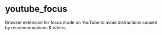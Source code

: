 # youtube_focus
Browser extension for focus mode on YouTube to avoid distractions caused by recommendations &amp; others. 
